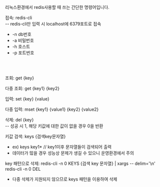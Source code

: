 리눅스환경에서 redis사용할 때 쓰는 간단한 명령어입니다.

접속: redis-cli <br/>
 --  redis-cli만 입력 시 localhost에 6379포트로 접속
- -n db번호
- -a 비밀번호
- -h 호스트
- -p 포트번호

<br/><br/>

조회: get {key} <br/>


다중 조회: get {key1} {key2} <br/>


입력: set {key} {value} <br/>


다중 입력: mset {key1} {value1} {key2} {value2} <br/>


삭제: del {key} <br/>
-- 성공 시 1, 해당 키값에 대한 값이 없을 경우 0을 반환 <br/>


키값 검색: keys {검색key문자열}
- ex) keys key1*   // key1이후 문자열들이 검색되어 출력
- 데이터가 많을 경우 성능상 문제가 생길 수 있으니 운영환경에서 주의


key 패턴으로 삭제: redis-cli -n 0 KEYS {검색 key 문자열} | xargs -- delim='\n' redis-cli -n 0 DEL
- 다중 삭제가 지원되지 않으므로 keys 패턴을 이용하여 삭제
